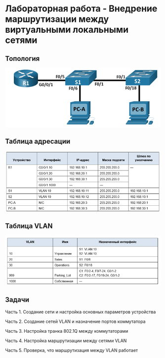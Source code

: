 # Лабораторная работа - Внедрение маршрутизации между виртуальными локальными сетями
## Топология

![alt text](https://raw.githubusercontent.com/rpv101101/OTUS-homework/main/lab6/IMG/2022-12-11%2014_28_59-lab5.docx%20-%20Word.png)

## Таблица адресации

![alt text](https://raw.githubusercontent.com/rpv101101/OTUS-homework/main/lab6/IMG/2022-12-11%2014_29_05-lab5.docx%20-%20Word.png)

## Таблица VLAN

![alt text](https://raw.githubusercontent.com/rpv101101/OTUS-homework/main/lab6/IMG/2022-12-11%2014_29_14-lab5.docx%20-%20Word.png)

## Задачи
Часть 1. Создание сети и настройка основных параметров устройства

Часть 2. Создание сетей VLAN и назначение портов коммутатора

Часть 3. Настройка транка 802.1Q между коммутаторами

Часть 4. Настройка маршрутизации между сетями VLAN

Часть 5. Проверка, что маршрутизация между VLAN работает

